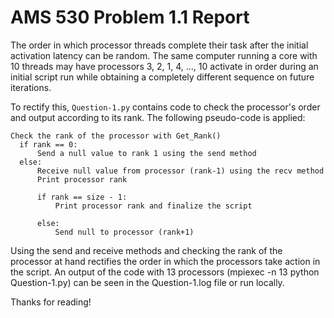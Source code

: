 # AMS 530 Problem 1.1 Report

The order in which processor threads complete their task after the initial activation latency can be random. The same computer running a core with 10 threads may have processors 3, 2, 1, 4, ..., 10 activate in order during an initial script run while obtaining a completely different sequence on future iterations.

To rectify this, `Question-1.py` contains code to check the processor's order and output according to its rank. The following pseudo-code is applied:

```pseudo
Check the rank of the processor with Get_Rank()
  if rank == 0:
      Send a null value to rank 1 using the send method
  else:
      Receive null value from processor (rank-1) using the recv method
      Print processor rank

      if rank == size - 1:
          Print processor rank and finalize the script

      else:
          Send null to processor (rank+1)
```

Using the send and receive methods and checking the rank of the processor at hand rectifies the order in which the processors take action in the script. An output of the code with 13 processors (mpiexec -n 13 python Question-1.py) can be seen in the Question-1.log file or run locally.

Thanks for reading!
